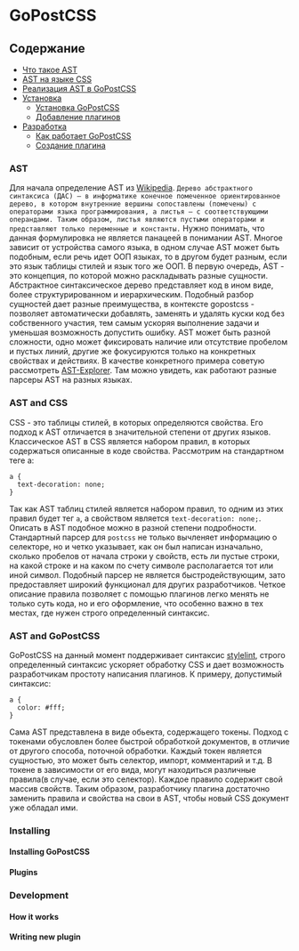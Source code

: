 # GoPostCSS

## Содержание
* [Что такое AST](#ast)
* [AST на языке CSS](#AST-and-CSS)
* [Реализация AST в GoPostCSS](#ast-and-gopostcss)
* [Установка](#installing)
  * [Установка GoPostCSS](#installing-gopostcss)
  * [Добавление плагинов](#plugins)
* [Разработка](#development)
  * [Как работает GoPostCSS](#how-it-works)
  * [Создание плагина](#writing-new-plugin)

### AST

Для начала определение AST из [Wikipedia](https://ru.wikipedia.org/wiki/Абстрактное_синтаксическое_дерево).
    `Дерево абстрактного синтаксиса (ДАС) — в информатике конечное помеченное ориентированное дерево, в котором внутренние вершины сопоставлены (помечены) с операторами языка программирования, а листья — с соответствующими операндами. Таким образом, листья являются пустыми операторами и представляют только переменные и константы.`
Нужно понимать, что данная формулировка не является панацеей в понимании AST. Многое зависит от устройства самого языка, в одном случае AST может быть подобным, если речь идет ООП языках, то в другом будет разным, если это язык таблицы стилей и язык того же ООП. В первую очередь, AST - это концепция, по которой можно раскладывать разные сущности.
Абстрактное синтаксическое дерево представляет код в ином виде, более структурированном и иерархическим. Подобный разбор сущностей дает разные преимущества, в контексте gopostcss - позволяет автоматически добавлять, заменять и удалять куски код без собственного участия, тем самым ускоряя выполнение задачи и уменьшая возможность допустить ошибку. AST может быть разной сложности, одно может фиксировать наличие или отсутствие пробелом и пустых линий, другие же фокусируются только на конкретных свойствах и действиях.
В качестве конкретного примера советую рассмотреть [AST-Explorer](https://astexplorer.net). Там можно увидеть, как работают разные парсеры AST на разных языках.


### AST and CSS

CSS - это таблицы стилей, в которых определяются свойства. Его подход к AST отличается в значительной степени от других языков. Классическое AST в CSS является набором правил, в которых содержаться описанные в коде свойства. Рассмотрим на стандартном теге а:
```
a {
  text-decoration: none;
}
```
Так как AST таблиц стилей является набором правил, то одним из этих правил будет тег `a`, а свойством является `text-decoration: none;`. Описать в AST подобное можно в разной степени подробности. Стандартный парсер для `postcss` не только вычленяет информацию о селекторе, но и четко указывает, как он был написан изначально, сколько пробелов от начала строки у свойств, есть ли пустые строки, на какой строке и на каком по счету символе располагается тот или иной символ. Подобный парсер не является быстродействующим, зато предоставляет широкий функционал для других разработчиков. Четкое описание правила позволяет с помощью плагинов легко менять не только суть кода, но и его оформление, что особенно важно в тех местах, где нужен строго определенный синтаксис.

### AST and GoPostCSS

GoPostCSS на данный момент поддерживает синтаксис [stylelint](https://stylelint.io), строго определенный синтаксис ускоряет обработку CSS и дает возможность разработчикам простоту написания плагинов. К примеру, допустимый синтаксис:
```
a {
  color: #fff;
}
```
Сама AST представлена в виде обьекта, содержащего токены. Подход с токенами обусловлен более быстрой обработкой документов, в отличие от другого способа, поточной обработки.
Каждый токен является сущностью, это может быть селектор, импорт, комментарий и т.д. В токене в зависимости от его вида, могут находиться различные правила(в случае, если это селектор). Каждое правило содержит свой массив свойств. Таким образом, разработчику плагина достаточно заменить правила и свойства на свои в AST, чтобы новый CSS документ уже обладал ими.

### Installing

#### Installing GoPostCSS

#### Plugins

### Development

#### How it works

#### Writing new plugin